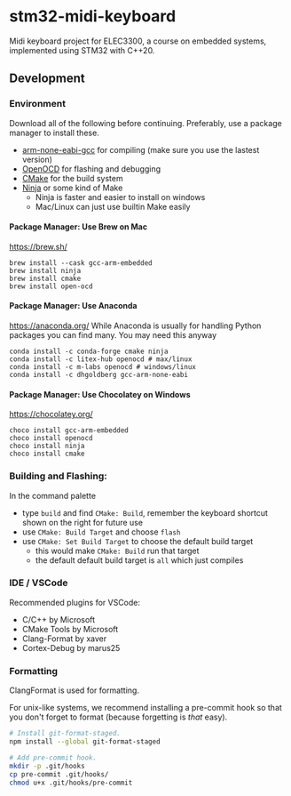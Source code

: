 # stm32-midi-keyboard
Midi keyboard project for ELEC3300, a course on embedded systems, implemented using STM32 with C++20.

## Development 
### Environment
Download all of the following before continuing. Preferably, use a package manager to install these.

- [arm-none-eabi-gcc](https://developer.arm.com/tools-and-software/open-source-software/developer-tools/gnu-toolchain/gnu-rm/downloads) for compiling (make sure you use the lastest version)
- [OpenOCD](https://github.com/xpack-dev-tools/openocd-xpack/releases/) for flashing and debugging
- [CMake](https://cmake.org/download/) for the build system
- [Ninja](https://ninja-build.org/) or some kind of Make
	- Ninja is faster and easier to install on windows
	- Mac/Linux can just use builtin Make easily

#### Package Manager: Use Brew on Mac
https://brew.sh/

```
brew install --cask gcc-arm-embedded
brew install ninja
brew install cmake
brew install open-ocd
```

#### Package Manager: Use Anaconda

https://anaconda.org/
While Anaconda is usually for handling Python packages you can find many. You may need this anyway

```
conda install -c conda-forge cmake ninja 
conda install -c litex-hub openocd # max/linux
conda install -c m-labs openocd # windows/linux
conda install -c dhgoldberg gcc-arm-none-eabi
```

#### Package Manager: Use Chocolatey on Windows

https://chocolatey.org/

```
choco install gcc-arm-embedded
choco install openocd
choco install ninja
choco install cmake
```

### Building and Flashing:
In the command palette
- type `build` and find `CMake: Build`, remember the keyboard shortcut shown on the right for future use
- use `CMake: Build Target` and choose `flash`
- use `CMake: Set Build Target` to choose the default build target
    - this would make `CMake: Build` run that target
    - the default default build target is `all` which just compiles

### IDE / VSCode

Recommended plugins for VSCode:

* C/C++ by Microsoft
* CMake Tools by Microsoft
* Clang-Format by xaver
* Cortex-Debug by marus25

### Formatting

ClangFormat is used for formatting.

For unix-like systems, we recommend installing a pre-commit hook so that you don't forget to format (because forgetting is _that_ easy).

```sh
# Install git-format-staged.
npm install --global git-format-staged

# Add pre-commit hook.
mkdir -p .git/hooks
cp pre-commit .git/hooks/
chmod u+x .git/hooks/pre-commit
```
